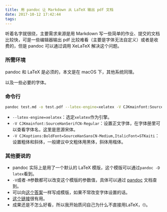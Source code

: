```yaml
---
title: 用 pandoc 让 Markdown 从 LaTeX 输出 pdf 文档
date: 2017-10-12 17:42:44
tags:
---
```


听着名字就很绕，主要需求来源是用 Markdown 写一些简单的作业、提交的文档比较快，可是一些编辑器输出 pdf 比较难看（主要是字体无法自定义）或者是收费的，但是 pandoc 可以通过调用 XeLaTeX 解决这个问题。

<!-- more -->

### 所需环境

pandoc 和 LaTeX 是必须的，本文是在 macOS 下，其他系统同理。

以及一些必要的字体。

### 命令行

```bash
pandoc test.md -o test.pdf --latex-engine=xelatex -V CJKmainfont:SourceHanSerifCN-Regular -V CJKoptions:BoldFont=SourceHanSansCN-Medium,ItalicFont=STKaiti
```

* `--latex-engine=xelatex`：选定`xelatex`作为引擎。
* `-V CJKmainfont:SourceHanSerifCN-Regular`：设置正文字体，在字体册里可以查看字体名，这里是思源宋体。
* `-V CJKoptions:BoldFont=SourceHanSansCN-Medium,ItalicFont=STKaiti`：设置粗体和斜体，一般建议中文粗体用黑体，斜体用楷体。

### 其他要说的

* pandoc 实际上是用了一个默认的 LaTeX 模版，这个模版可以通过`pandoc -D latex`看到。
* `-V`或者`-M`参数都可以改变这个模版的参数值，具体可以通过 [pandoc](https://pandoc.org/MANUAL.html) 文档查到。
* 可以向[这个答案](https://tex.stackexchange.com/questions/341809/pandoc-does-not-recognize-chinese-characters})一样写成模版，如果不常改变字体设置的话。
* [这个链接](http://www.bagualu.net/wordpress/archives/5396)很有用。
* 成果还是不怎么好看，所以我开始质问自己为什么不直接用LaTeX，🙄️。
